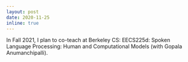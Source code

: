 ```yaml
---
layout: post
date: 2020-11-25
inline: true
---
```


In Fall 2021, I plan to co-teach at Berkeley CS: EECS225d: Spoken Language Processing: Human and Computational Models (with Gopala Anumanchipalli).